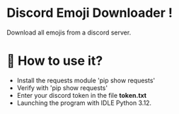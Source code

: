 # Discord Emoji Downloader !
Download all emojis from a discord server.

# 🚀 How to use it?
* Install the requests module 'pip show requests'
* Verify with 'pip show requests'
* Enter your discord token in the file **token.txt**
* Launching the program with IDLE Python 3.12.